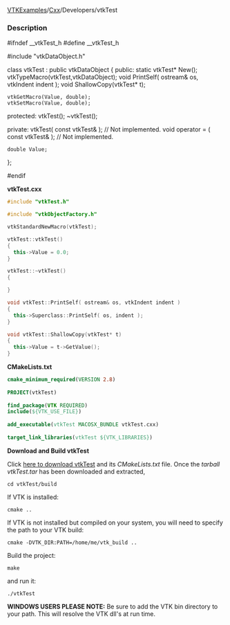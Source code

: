 [VTKExamples](/index/)/[Cxx](/Cxx)/Developers/vtkTest

### Description
<source lang="cpp">
#ifndef __vtkTest_h
#define __vtkTest_h

#include "vtkDataObject.h"

class vtkTest : public vtkDataObject
{
  public:
    static vtkTest* New();
    vtkTypeMacro(vtkTest,vtkDataObject);
    void PrintSelf( ostream& os, vtkIndent indent );
    void ShallowCopy(vtkTest* t);
    
    vtkGetMacro(Value, double);
    vtkSetMacro(Value, double);
    
  protected:
    vtkTest();
    ~vtkTest();
    
    
  private:
    vtkTest( const vtkTest& ); // Not implemented.
    void operator = ( const vtkTest& ); // Not implemented.
    
    double Value;
};

#endif 
</source>

**vtkTest.cxx**
```c++
#include "vtkTest.h"

#include "vtkObjectFactory.h"

vtkStandardNewMacro(vtkTest);

vtkTest::vtkTest()
{
  this->Value = 0.0;
}

vtkTest::~vtkTest()
{

}

void vtkTest::PrintSelf( ostream& os, vtkIndent indent )
{
  this->Superclass::PrintSelf( os, indent );
}

void vtkTest::ShallowCopy(vtkTest* t)
{
  this->Value = t->GetValue(); 
}
```
**CMakeLists.txt**
```cmake
cmake_minimum_required(VERSION 2.8)
 
PROJECT(vtkTest)
 
find_package(VTK REQUIRED)
include(${VTK_USE_FILE})
 
add_executable(vtkTest MACOSX_BUNDLE vtkTest.cxx)
 
target_link_libraries(vtkTest ${VTK_LIBRARIES})
```

**Download and Build vtkTest**

Click [here to download vtkTest](https://github.com/lorensen/VTKWikiExamplesTarballs/raw/master/vtkTest.tar) and its *CMakeLists.txt* file.
Once the *tarball vtkTest.tar* has been downloaded and extracted,
```
cd vtkTest/build 
```
If VTK is installed:
```
cmake ..
```
If VTK is not installed but compiled on your system, you will need to specify the path to your VTK build:
```
cmake -DVTK_DIR:PATH=/home/me/vtk_build ..
```
Build the project:
```
make
```
and run it:
```
./vtkTest
```
**WINDOWS USERS PLEASE NOTE:** Be sure to add the VTK bin directory to your path. This will resolve the VTK dll's at run time.

